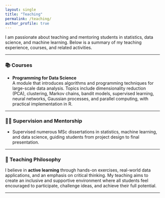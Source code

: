 ```yaml
---
layout: single
title: "Teaching"
permalink: /teaching/
author_profile: true
---
```


I am passionate about teaching and mentoring students in statistics, data science, and machine learning. Below is a summary of my teaching experience, courses, and related activities.

---

### 📚 Courses

- **Programming for Data Science**  
  A module that introduces algorithms and programming techniques for large-scale data analysis. Topics include dimensionality reduction (PCA), clustering, Markov chains, bandit models, supervised learning, neural networks, Gaussian processes, and parallel computing, with practical implementation in R.

---

### 🧑‍🏫 Supervision and Mentorship

- Supervised numerous MSc dissertations in statistics, machine learning, and data science, guiding students from project design to final presentation.

---

### 🧭 Teaching Philosophy

I believe in **active learning** through hands-on exercises, real-world data applications, and an emphasis on critical thinking. My teaching aims to create an inclusive and supportive environment where all students feel encouraged to participate, challenge ideas, and achieve their full potential.

---






